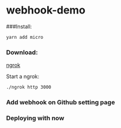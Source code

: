 # webhook-demo

###Install:

```bash
yarn add micro
```

### Download:

[ngrok](https://ngrok.com/download)

Start a ngrok:

```bash
./ngrok http 3000
```

### Add webhook on Github setting page

### Deploying with now
